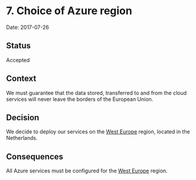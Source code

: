 # 7. Choice of Azure region

Date: 2017-07-26

## Status

Accepted

## Context

We must guarantee that the data stored, transferred to and from the cloud services will never leave the borders of the European Union.

## Decision

We decide to deploy our services on the [West Europe](https://azure.microsoft.com/en-us/regions/) region, located in the Netherlands.

## Consequences

All Azure services must be configured for the [West Europe](https://azure.microsoft.com/en-us/regions/) region.
